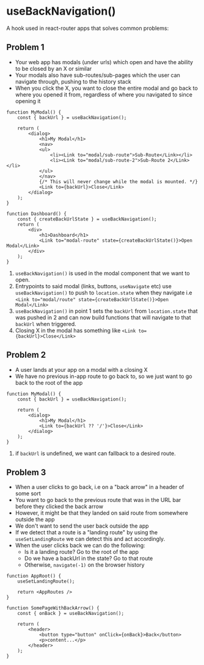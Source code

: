 # useBackNavigation()

A hook used in react-router apps that solves common problems:

## Problem 1

- Your web app has modals (under urls) which open and have the ability to be closed by an X or similar
- Your modals also have sub-routes/sub-pages which the user can navigate through, pushing to the history stack
- When you click the X, you want to close the entire modal and go back to where you opened it from, regardless of where you navigated to since opening it

```tsx
function MyModal() {
    const { backUrl } = useBackNavigation();

    return (
        <dialog>
            <h1>My Modal</h1>
            <nav>
            <ul>
                <li><Link to="modal/sub-route">Sub-Route</Link></li>
                <li><Link to="modal/sub-route-2">Sub-Route 2</Link></li>
            </ul>
            </nav>
            {/* This will never change while the modal is mounted. */}
            <Link to={backUrl}>Close</Link>
        </dialog>
    );
}

function Dashboard() {
    const { createBackUrlState } = useBackNavigation();
    return (
        <div>
            <h1>Dashboard</h1>
            <Link to="modal-route" state={createBackUrlState()}>Open Modal</Link>
        </div>
    );
}
```


1. `useBackNavigation()` is used in the modal component that we want to open.
1.  Entrypoints to said modal (links, buttons, `useNavigate` etc) use `useBackNavigation()` to push to `location.state` when they navigate i.e `<Link to="modal/route" state={createBackUrlState()}>Open Modal</Link>`
1. `useBackNavigation()` in point 1 sets the `backUrl` from `location.state` that was pushed in 2 and can now build functions that will navigate to that `backUrl` when triggered.
1. Closing X in the modal has something like `<Link to={backUrl}>Close</Link>`



## Problem 2

- A user lands at your app on a modal with a closing X
- We have no previous in-app route to go back to, so we just want to go back to the root of the app

```tsx
function MyModal() {
    const { backUrl } = useBackNavigation();

    return (
        <dialog>
            <h1>My Modal</h1>
            <Link to={backUrl ?? '/'}>Close</Link>
        </dialog>
    );
}
```

1. if `backUrl` is undefined, we want can fallback to a desired route.

## Problem 3

- When a user clicks to go back, i.e on a "back arrow" in a header of some sort
- You want to go back to the previous route that was in the URL bar before they clicked the back arrow
- However, it might be that they landed on said route from somewhere outside the app
- We don't want to send the user back outside the app
- If we detect that a route is a "landing route" by using the `useSetLandingRoute` we can detect this and act accordingly.
- When the user clicks back we can do the following:
  - Is it a landing route? Go to the root of the app
  - Do we have a backUrl in the state? Go to that route
  - Otherwise, `navigate(-1)` on the browser history

```tsx
function AppRoot() {
    useSetLandingRoute();

    return <AppRoutes />
}

function SomePageWithBackArrow() {
    const { onBack } = useBackNavigation();

    return (
        <header>
            <button type="button" onClick={onBack}>Back</button>
            <p>content...</p>
        </header>
    );
}
```
